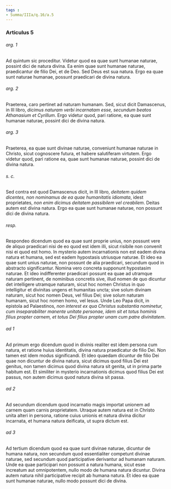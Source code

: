 ```yaml
---
tags : 
- Summa/IIIa/q.16/a.5
---
```


### Articulus 5

###### arg. 1
Ad quintum sic proceditur. Videtur quod ea quae sunt humanae naturae, possint dici de natura divina. Ea enim quae sunt humanae naturae, praedicantur de filio Dei, et de Deo. Sed Deus est sua natura. Ergo ea quae sunt naturae humanae, possunt praedicari de divina natura.

###### arg. 2
Praeterea, caro pertinet ad naturam humanam. Sed, sicut dicit Damascenus, in III libro, *dicimus naturam verbi incarnatam esse, secundum beatos Athanasium et Cyrillum*. Ergo videtur quod, pari ratione, ea quae sunt humanae naturae, possint dici de divina natura.

###### arg. 3
Praeterea, ea quae sunt divinae naturae, conveniunt humanae naturae in Christo, sicut cognoscere futura, et habere salutiferam virtutem. Ergo videtur quod, pari ratione ea, quae sunt humanae naturae, possint dici de divina natura.

###### s. c.
Sed contra est quod Damascenus dicit, in III libro, *deitatem quidem dicentes, non nominamus de ea quae humanitatis idiomata*, idest proprietates, *non enim dicimus deitatem passibilem vel creabilem*. Deitas autem est divina natura. Ergo ea quae sunt humanae naturae, non possunt dici de divina natura.

###### resp.
Respondeo dicendum quod ea quae sunt proprie unius, non possunt vere de aliquo praedicari nisi de eo quod est idem illi, sicut risibile non convenit nisi ei quod est homo. In mysterio autem incarnationis non est eadem divina natura et humana, sed est eadem hypostasis utriusque naturae. Et ideo ea quae sunt unius naturae, non possunt de alia praedicari, secundum quod in abstracto significantur. Nomina vero concreta supponunt hypostasim naturae. Et ideo indifferenter praedicari possunt ea quae ad utramque naturam pertinent, de nominibus concretis sive, illud nomen de quo dicuntur det intelligere utramque naturam, sicut hoc nomen Christus in quo intelligitur et divinitas ungens et humanitas uncta; sive solum divinam naturam, sicut hoc nomen Deus, vel filius Dei; sive solum naturam humanam, sicut hoc nomen homo, vel Iesus. Unde Leo Papa dicit, in epistola ad Palaestinos, *non interest ex qua Christus substantia nominetur, cum inseparabiliter manente unitate personae, idem sit et totus hominis filius propter carnem, et totus Dei filius propter unam cum patre divinitatem*.

###### ad 1
Ad primum ergo dicendum quod in divinis realiter est idem persona cum natura, et ratione huius identitatis, divina natura praedicatur de filio Dei. Non tamen est idem modus significandi. Et ideo quaedam dicuntur de filio Dei quae non dicuntur de divina natura, sicut dicimus quod filius Dei est genitus, non tamen dicimus quod divina natura sit genita, ut in prima parte habitum est. Et similiter in mysterio incarnationis dicimus quod filius Dei est passus, non autem dicimus quod natura divina sit passa.

###### ad 2
Ad secundum dicendum quod incarnatio magis importat unionem ad carnem quam carnis proprietatem. Utraque autem natura est in Christo unita alteri in persona, ratione cuius unionis et natura divina dicitur incarnata, et humana natura deificata, ut supra dictum est.

###### ad 3
Ad tertium dicendum quod ea quae sunt divinae naturae, dicuntur de humana natura, non secundum quod essentialiter competunt divinae naturae, sed secundum quod participative derivantur ad humanam naturam. Unde ea quae participari non possunt a natura humana, sicut esse increatum aut omnipotentem, nullo modo de humana natura dicuntur. Divina autem natura nihil participative recipit ab humana natura. Et ideo ea quae sunt humanae naturae, nullo modo possunt dici de divina.

